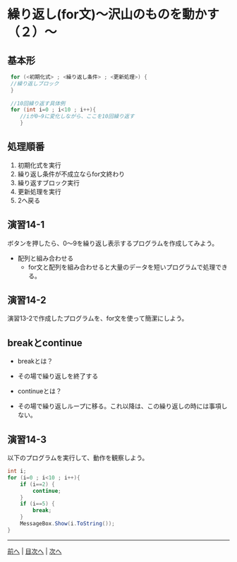 # 繰り返し(for文)～沢山のものを動かす（２）～

## 基本形

```cs
 for (<初期化式> ; <繰り返し条件> ; <更新処理>) {
 //繰り返しブロック
 }
 
 //10回繰り返す具体例
 for (int i=0 ; i<10 ; i++){
    //iが0~9に変化しながら、ここを10回繰り返す
    }
 ```

## 処理順番
1. 初期化式を実行
2. 繰り返し条件が不成立ならfor文終わり
3. 繰り返すブロック実行
4. 更新処理を実行
5. 2へ戻る

## 演習14-1
ボタンを押したら、0～9を繰り返し表示するプログラムを作成してみよう。

- 配列と組み合わせる
  - for文と配列を組み合わせると大量のデータを短いプログラムで処理できる。

## 演習14-2
演習13-2で作成したプログラムを、for文を使って簡潔にしよう。

## breakとcontinue
- breakとは？
- その場で繰り返しを終了する

- continueとは？
- その場で繰り返しループに移る。これ以降は、この繰り返しの時には事項しない。

## 演習14-3
以下のプログラムを実行して、動作を観察しよう。

```cs
int i;
for (i=0 ; i<10 ; i++){
    if (i==2) {
        continue;
    }
    if (i==5) {
        break;
    }
    MessageBox.Show(i.ToString());
}
```

---

[前へ](13.md) | [目次へ](README.md#%E7%9B%AE%E6%AC%A1) | [次へ](15.md)
